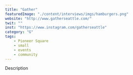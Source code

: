 ```yaml
---
title: "Gather"
featuredImage: "./content/interviews/imgs/hamburgers.png"
website: "http://www.gatherseattle.com/"
twit: ""
inst: "https://www.instagram.com/gatherseattle"
category: "G"
tags:
    - Pioneer Square
    - small
    - events
    - community
---
```


Description